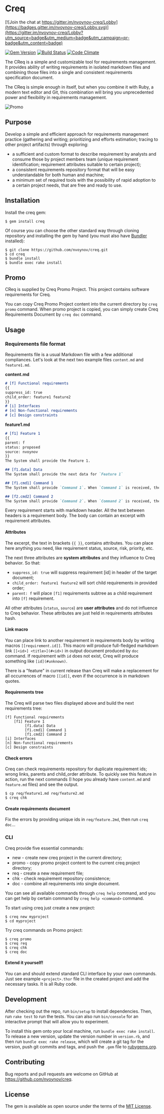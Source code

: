 # Creq

[![Join the chat at https://gitter.im/nvoynov-creq/Lobby](https://badges.gitter.im/nvoynov-creq/Lobby.svg)](https://gitter.im/nvoynov-creq/Lobby?utm_source=badge&utm_medium=badge&utm_campaign=pr-badge&utm_content=badge)

[![Gem Version](https://badge.fury.io/rb/creq.svg)](https://badge.fury.io/rb/creq) [![Build Status](https://travis-ci.org/nvoynov/creq.svg?branch=master)](https://travis-ci.org/nvoynov/creq) [![Code Climate](https://codeclimate.com/github/nvoynov/creq/badges/gpa.svg)](https://codeclimate.com/github/nvoynov/creq)

The CReq is a simple and customizable tool for requirements management. It provides ability of writing requirements in isolated markdown files and combining those files into a single and consistent requirements specification document.

The CReq is simple enough in itself, but when you combine it with Ruby, a modern text editor and Git, this combination will bring you unprecedented power and flexibility in requirements management.

![Promo](lib/assets/promo/doc/assets/promo.png)

## Purpose

Develop a simple and efficient approach for requirements management practice (gathering and writing; prioritizing and efforts estimation; tracing to other project artifacts) through exploring:
* a sufficient and custom format to describe requirement by analysts and consume those by project members team (unique requirement identification; requirement attributes suitable to certain project);
* a consistent requirements repository format that will be easy understandable for both human and machine;
* a minimum set of required tools with the possibility of rapid adoption to a certain project needs, that are free and ready to use.

## Installation

Install the creq gem:

    $ gem install creq

Of course you can choose the other standard way through cloning repository and installing the gem by hand (you must also have [Bundler](http://bundler.io/) installed):

    $ git clone https://github.com/nvoynov/creq.git
    $ cd creq    
    $ bundle install
    $ bundle exec rake install

## Promo

CReq is supplied by Creq Promo Project. This project contains software requirements for Creq.

You can copy Creq Promo Project content into the current directory by `creq promo` command. When promo project is copied, you can simply create Creq Requirements Document by `creq doc` command.

## Usage

### Requirements file format

Requirements file is a usual Markdown file with a few additional compliances. Let's look at the next two example files `content.md` and `feature1.md`.

**content.md**
```markdown
# [f] Functional requirements
{{
suppress_id: true
child_order: feature1 feature2  
}}
# [i] Interfaces
# [n] Non-functional requirements
# [c] Design constraints
```

**feature1.md**
```markdown
# [f1] Feature 1
{{
parent: f
status: proposed
source: nvoynov  
}}
The System shall provide the Feature 1.

## [f1.data] Data
The System shall provide the next data for `Feature 1`

## [f1.cmd1] Command 1
The System shall provide `Command 1`. When `Command 1` is received, the System shall do something.

## [f2.cmd2] Command 2
The System shall provide `Command 2`. When `Command 2` is received, the System shall do something other than `Command 1` (see [[f2.cmd1]] for details).
```

Every requirement starts with markdown header. All the text between headers is a requirement body. The body can contain an excerpt with requirement attributes.

#### Attributes

The excerpt, the text in brackets `{{ }}`, contains attributes. You can place here anything you need, like requirement status, source, risk, priority, etc.

The next three attributes are **system attributes** and they influence to Creq behavior. So that:
* `suppress_id: true` will suppress requirement [id] in header of the target document;
* `child_order: feature1 feature2` will sort child requirements in provided order;
* `parent: f` will place `[f1]` requirements subtree as a child requirement into `[f]` requirement.

All other attributes (`status`, `source`) are **user attributes** and do not influence to Creq behavior. These attributes are just held in requirements attributes hash.

#### Link macro

You can place link to another requirement in requirements body by writing macros `[[requirement.id]]`. This macro will produce full-fledged markdown link `[[<id>] <title>](#<id>)` in output document produced by `doc` command. If requirement with `id` does not exist, Creq will produce something like `[id](#unknown)`.

There is a "feature" in current release than Creq will make a replacement for all occurrences of macro `[[id]]`, even if the occurrence is in markdown quotes.

#### Requirements tree

The Creq will parse two files displayed above and build the next requirements tree:

```
[f] Functional requirements
    [f1] Feature 1
         [f1.data] Data
         [f1.cmd1] Command 1
         [f1.cmd2] Command 2
[i] Interfaces
[n] Non-functional requirements
[c] Design constraints
```

#### Check errors

Creq can check requirements repository for duplicate requirement ids; wrong links, parents and child_order attribute. To quickly see this feature in action, run the next commands (I hope you already have `content.md` and `feature.md` files) and see the output.

    $ cp req/feature1.md req/feature2.md
    $ creq chk

#### Create requirements document

Fix the errors by providing unique ids in `req/feature.2md`, then run `creq doc`...

### CLI

Creq provide five essential commands:
* new - create new creq project in the current directory;
* promo - copy promo project content to the current creq project directory;
* req - create a new requirement file;
* chk - check requirement repository consistence;
* doc - combine all requirements into single document.

You can see all available commands through `creq help` command, and you can get help by certain command by `creq help <command>` command.

To start using creq just create a new project:

    $ creq new myproject
    $ cd myproject

Try creq commands on Promo project:

    $ creq promo
    $ creq req
    $ creq chk
    $ creq doc

#### Extend it yourself!

You can and should extend standard CLI interface by your own commands. Just see example `<project>.thor` file in the created project and add the necessary tasks. It is all Ruby code.

## Development

After checking out the repo, run `bin/setup` to install dependencies. Then, run `rake test` to run the tests. You can also run `bin/console` for an interactive prompt that will allow you to experiment.

To install this gem onto your local machine, run `bundle exec rake install`. To release a new version, update the version number in `version.rb`, and then run `bundle exec rake release`, which will create a git tag for the version, push git commits and tags, and push the `.gem` file to [rubygems.org](https://rubygems.org).

## Contributing

Bug reports and pull requests are welcome on GitHub at https://github.com/nvoynov/creq.

## License

The gem is available as open source under the terms of the [MIT License](http://opensource.org/licenses/MIT).
